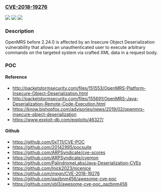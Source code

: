 ### [CVE-2018-19276](https://cve.mitre.org/cgi-bin/cvename.cgi?name=CVE-2018-19276)
![](https://img.shields.io/static/v1?label=Product&message=n%2Fa&color=blue)
![](https://img.shields.io/static/v1?label=Version&message=n%2Fa%20&color=brightgreen)
![](https://img.shields.io/static/v1?label=Vulnerability&message=n%2Fa&color=brightgreen)

### Description

OpenMRS before 2.24.0 is affected by an Insecure Object Deserialization vulnerability that allows an unauthenticated user to execute arbitrary commands on the targeted system via crafted XML data in a request body.

### POC

#### Reference
- http://packetstormsecurity.com/files/151553/OpenMRS-Platform-Insecure-Object-Deserialization.html
- http://packetstormsecurity.com/files/155691/OpenMRS-Java-Deserialization-Remote-Code-Execution.html
- https://know.bishopfox.com/advisories/news/2019/02/openmrs-insecure-object-deserialization
- https://www.exploit-db.com/exploits/46327/

#### Github
- https://github.com/0xT11/CVE-POC
- https://github.com/20142995/pocsuite
- https://github.com/ARPSyndicate/cve-scores
- https://github.com/ARPSyndicate/cvemon
- https://github.com/PalindromeLabs/Java-Deserialization-CVEs
- https://github.com/lnick2023/nicenice
- https://github.com/mpgn/CVE-2018-19276
- https://github.com/qazbnm456/awesome-cve-poc
- https://github.com/xbl3/awesome-cve-poc_qazbnm456

